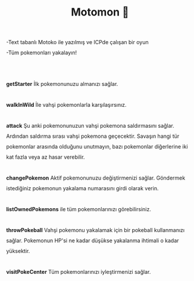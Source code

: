 

<h1 style="text-align:center;">Motomon 🐹</h1>
 <br>
 <p style="line-height: 2;">
-Text tabanlı Motoko ile yazılmış ve ICPde çalışan bir oyun<br>
-Tüm pokemonları yakalayın!<br><br><br>
<b>getStarter</b> İlk pokemonunuzu almanızı sağlar.<br><br>
<b>walkInWild</b> İle vahşi pokemonlarla karşılaşırsınız.<br><br>
<b>attack</b> Şu anki pokemonunuzun vahşi pokemona saldırmasını sağlar. Ardından saldırma sırası vahşi pokemona geçecektir. Savaşın hangi tür pokemonlar arasında olduğunu unutmayın, bazı pokemonlar diğerlerine iki kat fazla veya az hasar verebilir.<br><br>
<b>changePokemon</b> Aktif pokemonunuzu değiştirmenizi sağlar. Göndermek istediğiniz pokemonun yakalama numarasını girdi olarak verin.<br><br>
<b>listOwnedPokemons</b> ile tüm pokemonlarınızı görebilirsiniz.<br><br>
<b>throwPokeball</b> Vahşi pokemonu yakalamak için bir pokeball kullanmanızı sağlar. Pokemonun HP'si ne kadar düşükse yakalanma ihtimali o kadar yüksektir.<br><br>
<b>visitPokeCenter</b> Tüm pokemonlarınızı iyleştirmenizi sağlar. <br><br>
</p>
</body>
